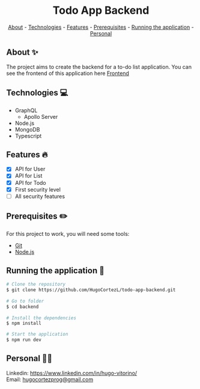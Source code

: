 <h1 align="center"> Todo App Backend</h1>

<p align="center">
    <a href="#about">About</a>
    - <a href="#technologies">Technologies</a>
    - <a href="#Features">Features</a>
    - <a href="#pre">Prerequisites</a>
    - <a href="#running">Running the application</a>
    - <a href="#personal">Personal</a>
</p>
 
<h2 id="about">About ✨</h2>
 
The project aims to create the backend for a to-do list application. You can see the frontend of this application here [Frontend](https://github.com/HugoCortezL/todo-app-frontend)
 
<h2 id="technologies">Technologies 💻</h2>
 
- GraphQL
    - Apollo Server
- Node.js
- MongoDB
- Typescript
 
<h2 id="Features">Features 🔥</h2>

* [X] API for User
* [X] API for List
* [X] API for Todo
* [X] First security level
* [ ] All security features

<h2 id="pre">Prerequisites ✏️</h2>
 
For this project to work, you will need some tools:

* [Git](https://git-scm.com/downloads)
* [Node.js](https://nodejs.org/en/download/)
 
<h2 id="running">Running the application 🎲</h2>

 
```bash
# Clone the repository
$ git clone https://github.com/HugoCortezL/todo-app-backend.git
 
# Go to folder
$ cd backend
 
# Install the dependencies
$ npm install

# Start the application
$ npm run dev
```
 
<h2 id="personal">Personal 🙋‍♂️</h2>
 
Linkedin: https://www.linkedin.com/in/hugo-vitorino/
</br>
Email: hugocortezprog@gmail.com
